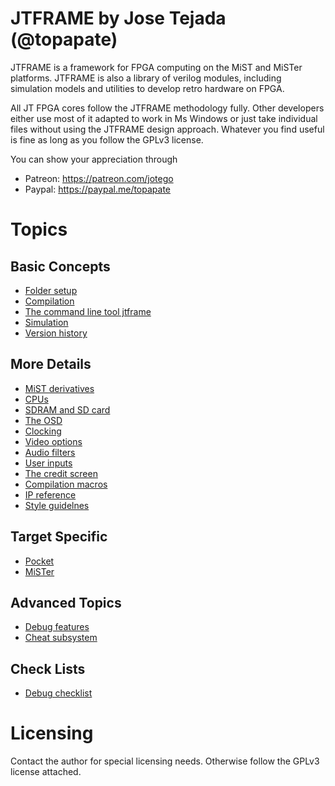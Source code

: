 JTFRAME by Jose Tejada (@topapate)
==================================

JTFRAME is a framework for FPGA computing on the MiST and MiSTer platforms. JTFRAME is also a library of verilog modules, including simulation models and utilities to develop retro hardware on FPGA.

All JT FPGA cores follow the JTFRAME methodology fully. Other developers either use most of it adapted to work in Ms Windows or just take individual files without using the JTFRAME design approach. Whatever you find useful is fine as long as you follow the GPLv3 license.

You can show your appreciation through
* Patreon: https://patreon.com/jotego
* Paypal: https://paypal.me/topapate

# Topics

## Basic Concepts
* [Folder setup](doc/folders.md)
* [Compilation](doc/compilation.md)
* [The command line tool jtframe](doc/jtframe.md)
* [Simulation](doc/sim.md)
* [Version history](doc/version.md)

## More Details
* [MiST derivatives](doc/mist.md)
* [CPUs](doc/cpus.md)
* [SDRAM and SD card](doc/sdram.md)
* [The OSD](doc/osd.md)
* [Clocking](doc/clocks.md)
* [Video options](doc/video.md)
* [Audio filters](doc/audio.md)
* [User inputs](doc/inputs.md)
* [The credit screen](doc/credits.md)
* [Compilation macros](doc/macros.md)
* [IP reference](doc/ip.md)
* [Style guidelnes](doc/style.md)

## Target Specific
* [Pocket](target/pocket/README.md)
* [MiSTer](target/mister/README.md)

## Advanced Topics
* [Debug features](doc/debug.md)
* [Cheat subsystem](doc/cheat.md)

## Check Lists
* [Debug checklist](doc/debug_list.md)

# Licensing

Contact the author for special licensing needs. Otherwise follow the GPLv3 license attached.